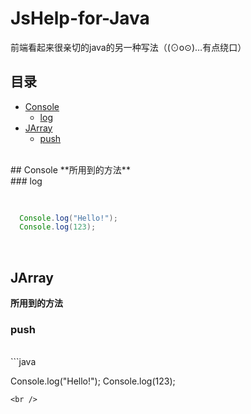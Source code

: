 # JsHelp-for-Java
前端看起来很亲切的java的另一种写法（(⊙o⊙)…有点绕口）
<br />
## 目录
* [Console](#console) 
  * [log](#log) 
* [JArray](#jarray) 
  * [push](#push) 
<br />
## Console 
**所用到的方法**
<br />
### log

```java
  
  
  Console.log("Hello!");
  Console.log(123);

```
<br />

## JArray 
**所用到的方法**
<br />
### push

<br />
```java

  Console.log("Hello!");
  Console.log(123);

```
<br />
